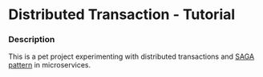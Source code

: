 # Distributed Transaction - Tutorial

### Description

This is a pet project experimenting with distributed transactions and [SAGA pattern](https://microservices.io/patterns/data/saga.html) in microservices.